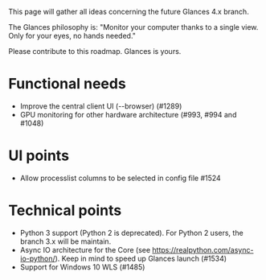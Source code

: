 This page will gather all ideas concerning the future Glances 4.x branch.

The Glances philosophy is: "Monitor your computer thanks to a single view. Only for your eyes, no hands needed."

Please contribute to this roadmap. Glances is yours.

# Functional needs

* Improve the central client UI (--browser) (#1289)
* GPU monitoring for other hardware architecture (#993, #994 and #1048)

# UI points

* Allow processlist columns to be selected in config file #1524

# Technical points

* Python 3 support (Python 2 is deprecated). For Python 2 users, the branch 3.x will be maintain.
* Async IO architecture for the Core (see https://realpython.com/async-io-python/). Keep in mind to speed up Glances launch (#1534)
* Support for Windows 10 WLS (#1485)

